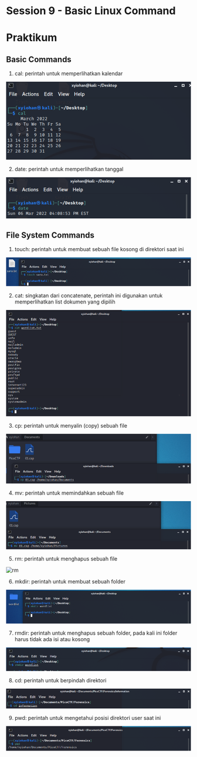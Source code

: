 # Session 9 - Basic Linux Command


# Praktikum
## Basic Commands
1. cal: perintah untuk memperlihatkan kalendar

![cal](./screenshots/basic-commands/cal.png)

2. date: perintah untuk memperlihatkan tanggal

![date](./screenshots/basic-commands/date.png)

## File System Commands

1. touch: perintah untuk membuat sebuah file kosong di direktori saat ini

![touch](./screenshots/file-system-commands/touch.png)

2. cat: singkatan dari concatenate, perintah ini digunakan untuk memperlihatkan list dokumen yang dipilih

![cat](./screenshots/file-system-commands/cat.png)

3. cp: perintah untuk menyalin (copy) sebuah file

![cp](./screenshots/file-system-commands/cp.png)

4. mv: perintah untuk memindahkan sebuah file

![mv](./screenshots/file-system-commands/mv.png)

5. rm: perintah untuk menghapus sebuah file

![rm]()

6. mkdir: perintah untuk membuat sebuah folder

![mkdir](./screenshots/file-system-commands/mkdir.png)

7. rmdir: perintah untuk menghapus sebuah folder, pada kali ini folder harus tidak ada isi atau kosong

![rmdir](./screenshots/file-system-commands/rmdir.png)

8. cd: perintah untuk berpindah direktori

![cd](./screenshots/file-system-commands/cd.png)

9. pwd: perintah untuk mengetahui posisi direktori user saat ini

![pwd](./screenshots/file-system-commands/pwd.png)